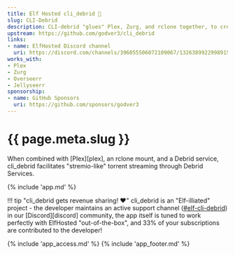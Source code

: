 ```yaml
---
title: Elf Hosted cli_debrid 🧝
slug: CLI-Debrid
description: CLI-debrid "glues" Plex, Zurg, and rclone together, to create an "infinite streaming" solution for Real Debrid
upstream: https://github.com/godver3/cli_debrid
links:
- name: ElfHosted Discord channel
  uri: https://discord.com/channels/396055506072109067/1326389922998915154
works_with:
- Plex
- Zurg
- Overseerr
- Jellyseerr
sponsorship: 
- name: GitHub Sponsors
  uri: https://github.com/sponsors/godver3
---
```


# {{ page.meta.slug }}

When combined with [Plex][plex], an rclone mount, and a Debrid service, cli_debrid facilitates "stremio-like" torrent streaming through Debrid Services.

{% include 'app.md' %}

!!! tip "cli_debrid gets revenue sharing! :heart:"
    cli_debrid is an "Elf-illiated" project - the developer maintains an active support channel ([#elf-cli-debrid](https://discord.com/channels/396055506072109067/1326389922998915154)) in our [Discord][discord] community, the app itself is tuned to work perfectly with ElfHosted "out-of-the-box", and 33% of your subscriptions are contributed to the developer!

{% include 'app_access.md' %}
{% include 'app_footer.md' %}